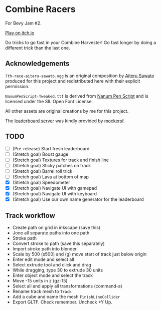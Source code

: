 # Combine Racers

For Bevy Jam #2.

[Play on itch.io](https://euclidean-whale.itch.io/combine-racers)

Do tricks to go fast in your Combine Harvester! Go fast longer by doing a different trick than the last one.

## Acknowledgements

`7th-race-aiteru-sawato.ogg` is an original composition by [Aiteru Sawato](https://www.youtube.com/channel/UCXkaOsXAVvxY2HFFRt7PjPQ) produced for this project and redistributed here with their explicit permission.

`NanumPenScript-Tweaked.ttf` is derived from [Nanum Pen Script](https://fonts.adobe.com/fonts/nanum-pen-script) and is licensed under the SIL Open Font License.

All other assets are original creations by me for this project.

The [leaderboard server](https://jornet.vleue.com/) was kindly provided by [mockersf](https://github.com/sponsors/mockersf).

## TODO

- [ ] (Pre-release) Start fresh leaderboard
- [ ] (Stretch goal) Boost gauge
- [ ] (Stretch goal) Textures for track and finish line
- [ ] (Stretch goal) Sticky patches on track
- [ ] (Stretch goal) Barrel roll trick
- [ ] (Stretch goal) Lava at bottom of map
- [X] (Stretch goal) Speedometer
- [X] (Stretch goal) Navigate UI with gamepad
- [X] (Stretch goal) Navigate UI with keyboard
- [X] (Stretch goal) Use our own name generator for the leaderboard

## Track workflow

- Create path on grid in inkscape (save this)
- Jone all separate paths into one path
- Stroke path
- Convert stroke to path (save this separately)
- Import stroke path into blender
- Scale by 500 (s500) and (g) move start of track just below origin
- Enter edit mode and select all
- Select extrude tool and click and drag
- While dragging, type 30 to extrude 30 units
- Enter object mode and select the track
- Move -15 units in z (gz-15)
- Select all and apply all transformations (command-a)
- Rename track mesh to `Track`
- Add a cube and name the mesh `FinishLineCollider`
- Export GLTF. Check remember. Uncheck +Y Up.
